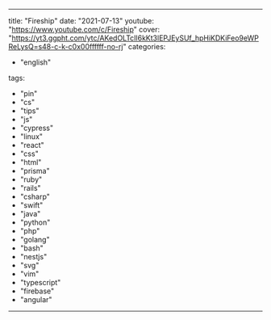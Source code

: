 ---
title: "Fireship"
date: "2021-07-13"
youtube: "https://www.youtube.com/c/Fireship"
cover: "https://yt3.ggpht.com/ytc/AKedOLTcIl6kKt3lEPJEySUf_hpHiKDKiFeo9eWPReLysQ=s48-c-k-c0x00ffffff-no-rj"
categories:
  - "english"

tags:
  - "pin"
  - "cs"
  - "tips"
  - "js"
  - "cypress"
  - "linux"
  - "react"
  - "css"
  - "html"
  - "prisma"
  - "ruby"
  - "rails"
  - "csharp"
  - "swift"
  - "java"
  - "python"
  - "php"
  - "golang"
  - "bash"
  - "nestjs"
  - "svg"
  - "vim"
  - "typescript"
  - "firebase"
  - "angular"
 ---
